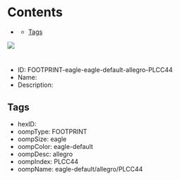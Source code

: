 



Contents
========

* [](#)
	* [Tags](#tags)
  
![][im]
# 

- ID: FOOTPRINT-eagle-eagle-default-allegro-PLCC44
- Name: 
- Description: 

## Tags

- hexID: 
- oompType: FOOTPRINT
- oompSize: eagle
- oompColor: eagle-default
- oompDesc: allegro
- oompIndex: PLCC44
- oompName: eagle-default/allegro/PLCC44



[im]: image.png
